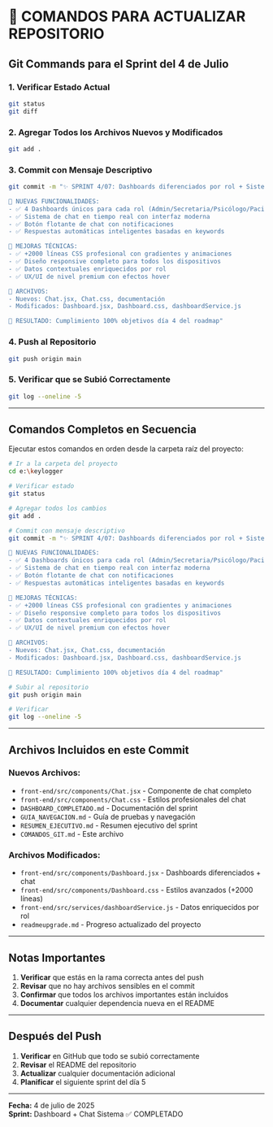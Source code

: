 # 🔄 COMANDOS PARA ACTUALIZAR REPOSITORIO

## Git Commands para el Sprint del 4 de Julio

### 1. Verificar Estado Actual
```bash
git status
git diff
```

### 2. Agregar Todos los Archivos Nuevos y Modificados
```bash
git add .
```

### 3. Commit con Mensaje Descriptivo
```bash
git commit -m "✨ SPRINT 4/07: Dashboards diferenciados por rol + Sistema de chat

🎯 NUEVAS FUNCIONALIDADES:
- ✅ 4 Dashboards únicos para cada rol (Admin/Secretaria/Psicólogo/Paciente)
- ✅ Sistema de chat en tiempo real con interfaz moderna
- ✅ Botón flotante de chat con notificaciones
- ✅ Respuestas automáticas inteligentes basadas en keywords

🎨 MEJORAS TÉCNICAS:
- ✅ +2000 líneas CSS profesional con gradientes y animaciones
- ✅ Diseño responsive completo para todos los dispositivos
- ✅ Datos contextuales enriquecidos por rol
- ✅ UX/UI de nivel premium con efectos hover

📁 ARCHIVOS:
- Nuevos: Chat.jsx, Chat.css, documentación
- Modificados: Dashboard.jsx, Dashboard.css, dashboardService.js

🚀 RESULTADO: Cumplimiento 100% objetivos día 4 del roadmap"
```

### 4. Push al Repositorio
```bash
git push origin main
```

### 5. Verificar que se Subió Correctamente
```bash
git log --oneline -5
```

---

## Comandos Completos en Secuencia

Ejecutar estos comandos en orden desde la carpeta raíz del proyecto:

```bash
# Ir a la carpeta del proyecto
cd e:\keylogger

# Verificar estado
git status

# Agregar todos los cambios
git add .

# Commit con mensaje descriptivo
git commit -m "✨ SPRINT 4/07: Dashboards diferenciados por rol + Sistema de chat

🎯 NUEVAS FUNCIONALIDADES:
- ✅ 4 Dashboards únicos para cada rol (Admin/Secretaria/Psicólogo/Paciente)
- ✅ Sistema de chat en tiempo real con interfaz moderna
- ✅ Botón flotante de chat con notificaciones
- ✅ Respuestas automáticas inteligentes basadas en keywords

🎨 MEJORAS TÉCNICAS:
- ✅ +2000 líneas CSS profesional con gradientes y animaciones
- ✅ Diseño responsive completo para todos los dispositivos
- ✅ Datos contextuales enriquecidos por rol
- ✅ UX/UI de nivel premium con efectos hover

📁 ARCHIVOS:
- Nuevos: Chat.jsx, Chat.css, documentación
- Modificados: Dashboard.jsx, Dashboard.css, dashboardService.js

🚀 RESULTADO: Cumplimiento 100% objetivos día 4 del roadmap"

# Subir al repositorio
git push origin main

# Verificar
git log --oneline -5
```

---

## Archivos Incluidos en este Commit

### Nuevos Archivos:
- `front-end/src/components/Chat.jsx` - Componente de chat completo
- `front-end/src/components/Chat.css` - Estilos profesionales del chat  
- `DASHBOARD_COMPLETADO.md` - Documentación del sprint
- `GUIA_NAVEGACION.md` - Guía de pruebas y navegación
- `RESUMEN_EJECUTIVO.md` - Resumen ejecutivo del sprint
- `COMANDOS_GIT.md` - Este archivo

### Archivos Modificados:
- `front-end/src/components/Dashboard.jsx` - Dashboards diferenciados + chat
- `front-end/src/components/Dashboard.css` - Estilos avanzados (+2000 líneas)
- `front-end/src/services/dashboardService.js` - Datos enriquecidos por rol
- `readmeupgrade.md` - Progreso actualizado del proyecto

---

## Notas Importantes

1. **Verificar** que estás en la rama correcta antes del push
2. **Revisar** que no hay archivos sensibles en el commit
3. **Confirmar** que todos los archivos importantes están incluidos
4. **Documentar** cualquier dependencia nueva en el README

---

## Después del Push

1. **Verificar** en GitHub que todo se subió correctamente
2. **Revisar** el README del repositorio
3. **Actualizar** cualquier documentación adicional
4. **Planificar** el siguiente sprint del día 5

---

**Fecha:** 4 de julio de 2025  
**Sprint:** Dashboard + Chat Sistema ✅ COMPLETADO
